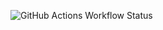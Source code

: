 ![GitHub Actions Workflow Status](https://img.shields.io/github/actions/workflow/status/rooty/demo-check/build.yml)
